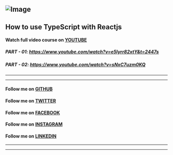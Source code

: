 ## ![Image](<https://firebasestorage.googleapis.com/v0/b/hamzzahussain.appspot.com/o/server%2FEasyCodePractice%2FECP_Text_Logo%20(600x97)%20.png?alt=media&token=ffde2da4-18bf-4909-bb8e-ce6b1aceade8>)

## How to use TypeScript with Reactjs

#### Watch full video course on [YOUTUBE](https://www.youtube.com/watch?v=e5lyrr82xtY&list=PLAwwygQ8gDudNuu5BxADPVXxEW_cbrh3X "Full playlist on youtube")
##### PART - 01: https://www.youtube.com/watch?v=e5lyrr82xtY&t=2447s
##### PART - 02: https://www.youtube.com/watch?v=sNxC7uzm0KQ

---

---

#### Follow me on [GITHUB](https://github.com/hamzaxeros "hamzaxeros profile")

#### Follow me on [TWITTER](https://twitter.com/hamzaxeros "hamzaxeros profile")

#### Follow me on [FACEBOOK](https://web.facebook.com/hamzaxeros01 "hamzaxeros profile")

#### Follow me on [INSTAGRAM](https://instagram.com/hamzaxeros "hamzaxeros profile")

#### Follow me on [LINKEDIN](https://www.linkedin.com/in/hamzaxeros "hamzaxeros profile")

---

---
